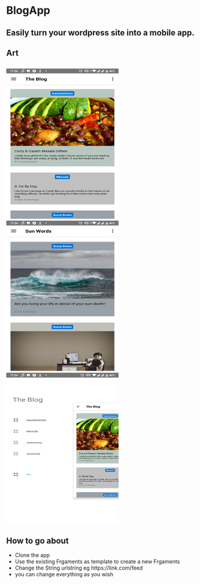 <h1>BlogApp<h2>
Easily turn your wordpress site into a mobile app.

<h2>Art<h2>
<img src="art/pic1.png" alt="pic" width="300" height="400">
<img src="art/pic4.png" alt="pic" width="300" height="400">
<img src="art/pic3.png" alt="pic" width="300" height="400">
<h2> How to go about </h2>
<ul>
<li>Clone the app</h2>
<li>Use the existing Frgaments as template to create a new Frgaments</li>
<li>Change the String urlstring eg https://link.com/feed </li>
<li>you can change everything as you wish</li>
<ul>

